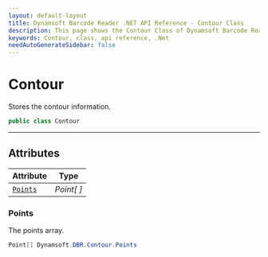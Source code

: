 ```yaml
---
layout: default-layout
title: Dynamsoft Barcode Reader .NET API Reference - Contour Class
description: This page shows the Contour Class of Dynamsoft Barcode Reader for .NET SDK.
keywords: Contour, class, api reference, .Net
needAutoGenerateSidebar: false
---
```



# Contour
Stores the contour information.

```csharp
public class Contour
```  

---

## Attributes
  
| Attribute | Type |
|---------- | ---- |
| [`Points`](#points) | *Point[ ]* |
 
  
### Points
The points array.

```csharp
Point[] Dynamsoft.DBR.Contour.Points
```  
